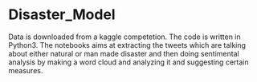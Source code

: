 # Disaster_Model
Data is downloaded from a kaggle competetion.
The code is written in Python3.
The notebooks aims at extracting the tweets which are talking about either natural or man made disaster and then doing sentimental analysis by making a word cloud and analyzing it and suggesting certain measures.
